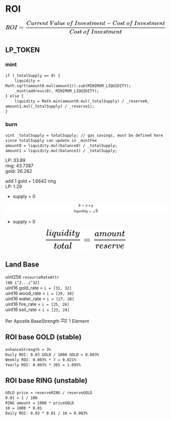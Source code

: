 # ROI

<!-- $$
ROI = \frac {Current \ Value \ of \ Investment - Cost \ of \ Investment} {Cost \ of \ Investment}  
$$ --> 

<div align="center"><img src="svg/HHAtckrr2q.svg"/></div>

## LP_TOKEN

### mint

```solidity
if (_totalSupply == 0) {
    liquidity = Math.sqrt(amount0.mul(amount1)).sub(MINIMUM_LIQUIDITY);
    _mint(address(0), MINIMUM_LIQUIDITY);
} else {
    liquidity = Math.min(amount0.mul(_totalSupply) / _reserve0, amount1.mul(_totalSupply) / _reserve1);
}
```

### burn

```solidity
uint _totalSupply = totalSupply; // gas savings, must be defined here since totalSupply can update in _mintFee
amount0 = liquidity.mul(balance0) / _totalSupply;
amount1 = liquidity.mul(balance1) / _totalSupply;
```

LP: 33.89  
ring: 43.7387  
gold: 26.282

add 1 gold + 1.6642 ring  
LP: 1.29  

- supply = 0

  <!-- $$
  k = x*y  \\
  liquidity = \sqrt{ k }
  $$ -->

<div align="center"><img src="svg/gKu6tLqtB8.svg"/></div>

- supply > 0
  <!-- $$
  \frac {liquidity} {total} = \frac {amount} {reserve} 
  $$ --> 

<div align="center"><img src="svg/9CzUbKN25u.svg"/></div> 

## Land Base

uint256 `resourceRateAttr`  
`[00 i^2...i^32]`  
uint16 gold_rate = `i = [31, 32]`  
uint16 wood_rate = `i = [29, 30]`  
uint16 water_rate = `i = [27, 28]`  
uint16 fire_rate = `i = [25, 26]`  
uint16 soil_rate = `i = [23, 24]`

Per Apostle BaseStrength <!-- $\approx$ --> <img style="transform: translateY(0.25em);" src="svg/OCcjcm4u1l.svg"/> 1 Element

## ROI base GOLD (stable)

```
enhanceStrength = 3%
Daily ROI: 0.03 GOLD / 1000 GOLD = 0.003%
Weekly ROI: 0.003% * 7 = 0.021%
Yearly ROI: 0.003% * 365 = 1.095%
```

## ROI base RING (unstable)

```
GOLD price = reserveRING / reserveGOLD
0.01 = 1 / 100
RING amount = 1000 * priceGOLD
10 = 1000 * 0.01
Daily ROI: 0.03 * 0.01 / 10 = 0.003%
```
